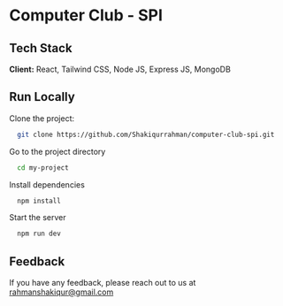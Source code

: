 # Computer Club - SPI

## Tech Stack

**Client:** React, Tailwind CSS, Node JS, Express JS, MongoDB

## Run Locally

Clone the project:

```bash
  git clone https://github.com/Shakiqurrahman/computer-club-spi.git
```

Go to the project directory

```bash
  cd my-project
```

Install dependencies

```bash
  npm install
```

Start the server

```bash
  npm run dev
```

## Feedback

If you have any feedback, please reach out to us at rahmanshakiqur@gmail.com


